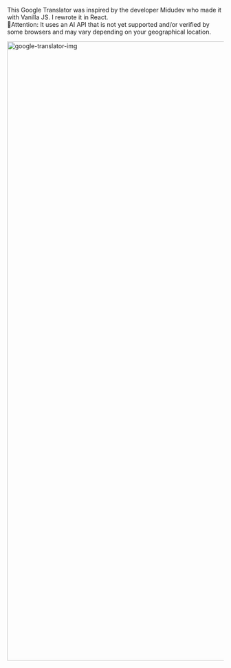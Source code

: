 This Google Translator was inspired by the developer Midudev who made it with Vanilla JS. I rewrote it in React. <br>
🛑Attention: It uses an AI API that is not yet supported and/or verified by some browsers and may vary depending on your geographical location.


<img width="1920" height="1440" alt="google-translator-img" src="https://github.com/user-attachments/assets/d9fa19a3-b8ae-46f9-9689-99a523d5ab7c" />
